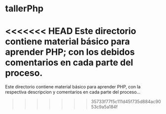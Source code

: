 tallerPhp
=========

<<<<<<< HEAD
Este directorio contiene material básico para aprender PHP; con los debidos comentarios en cada parte del proceso.
=======
Este directorio contiene material básico para aprender PHP, con la respectiva descripcion y comentarios en cada parte del proceso...
>>>>>>> 35733f77f5c111d45f735d884ac9053c9a5a184f
